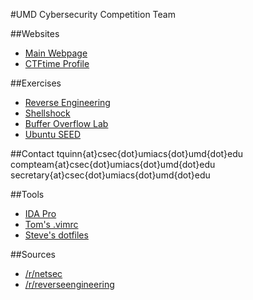 #UMD Cybersecurity Competition Team

##Websites
- [Main Webpage](http://csec.umd.edu)  
- [CTFtime Profile](https://ctftime.org/team/22066)  

##Exercises
- [Reverse Engineering](ter.ps/ReverseEng)  
- [Shellshock](ter.ps/how2shsk)  
- [Buffer Overflow Lab](ter.ps/buffer)  
- [Ubuntu SEED](ter.ps/seed)  

##Contact
tquinn{at}csec{dot}umiacs{dot}umd{dot}edu  
compteam{at}csec{dot}umiacs{dot}umd{dot}edu  
secretary{at}csec{dot}umiacs{dot}umd{dot}edu  

##Tools
- [IDA Pro](bit.ly/1HHt03F)  
- [Tom's .vimrc](http://github.com/eronage/.vim)  
- [Steve's dotfiles](https://github.com/SmartestDoge/dotfiles)  

##Sources
- [/r/netsec](http://reddit.com/r/netsec)  
- [/r/reverseengineering](http://reddit.com/r/reverseengineering)  
